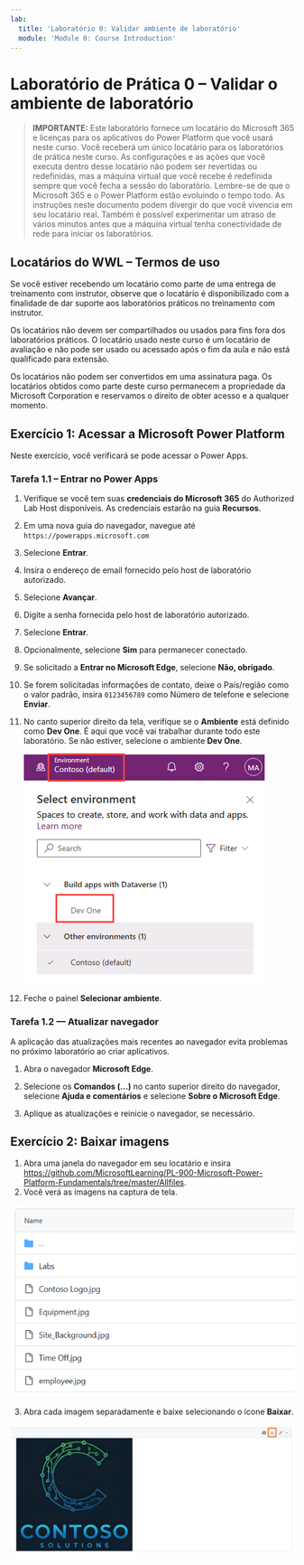 ```yaml
---
lab:
  title: 'Laboratório 0: Validar ambiente de laboratório'
  module: 'Module 0: Course Introduction'
---
```


# Laboratório de Prática 0 – Validar o ambiente de laboratório

> **IMPORTANTE:** Este laboratório fornece um locatário do Microsoft 365 e licenças para os aplicativos do Power Platform que você usará neste curso. Você receberá um único locatário para os laboratórios de prática neste curso. As configurações e as ações que você executa dentro desse locatário não podem ser revertidas ou redefinidas, mas a máquina virtual que você recebe é redefinida sempre que você fecha a sessão do laboratório. Lembre-se de que o Microsoft 365 e o Power Platform estão evoluindo o tempo todo. As instruções neste documento podem divergir do que você vivencia em seu locatário real. Também é possível experimentar um atraso de vários minutos antes que a máquina virtual tenha conectividade de rede para iniciar os laboratórios.

## Locatários do WWL – Termos de uso

Se você estiver recebendo um locatário como parte de uma entrega de treinamento com instrutor, observe que o locatário é disponibilizado com a finalidade de dar suporte aos laboratórios práticos no treinamento com instrutor.

Os locatários não devem ser compartilhados ou usados para fins fora dos laboratórios práticos. O locatário usado neste curso é um locatário de avaliação e não pode ser usado ou acessado após o fim da aula e não está qualificado para extensão.

Os locatários não podem ser convertidos em uma assinatura paga. Os locatários obtidos como parte deste curso permanecem a propriedade da Microsoft Corporation e reservamos o direito de obter acesso e a qualquer momento.

## Exercício 1: Acessar a Microsoft Power Platform

Neste exercício, você verificará se pode acessar o Power Apps.

### Tarefa 1.1 – Entrar no Power Apps

1. Verifique se você tem suas **credenciais do Microsoft 365** do Authorized Lab Host disponíveis. As credenciais estarão na guia **Recursos**.

1. Em uma nova guia do navegador, navegue até `https://powerapps.microsoft.com`

1. Selecione **Entrar**.

1. Insira o endereço de email fornecido pelo host de laboratório autorizado.

1. Selecione **Avançar**.

1. Digite a senha fornecida pelo host de laboratório autorizado.

1. Selecione **Entrar**.

1. Opcionalmente, selecione **Sim** para permanecer conectado.

1. Se solicitado a **Entrar no Microsoft Edge**, selecione **Não, obrigado**.

1. Se forem solicitadas informações de contato, deixe o País/região como o valor padrão, insira `0123456789` como Número de telefone e selecione **Enviar**.

1. No canto superior direito da tela, verifique se o **Ambiente** está definido como **Dev One**. É aqui que você vai trabalhar durante todo este laboratório. Se não estiver, selecione o ambiente **Dev One**.

    ![Seletor de ambiente.](media/select-dev-one-environment.png)

1. Feche o painel **Selecionar ambiente**.

### Tarefa 1.2 — Atualizar navegador

A aplicação das atualizações mais recentes ao navegador evita problemas no próximo laboratório ao criar aplicativos.

1. Abra o navegador **Microsoft Edge**.

1. Selecione os **Comandos (...)** no canto superior direito do navegador, selecione **Ajuda e comentários** e selecione **Sobre o Microsoft Edge**.

1. Aplique as atualizações e reinicie o navegador, se necessário.

## Exercício 2: Baixar imagens

1. Abra uma janela do navegador em seu locatário e insira https://github.com/MicrosoftLearning/PL-900-Microsoft-Power-Platform-Fundamentals/tree/master/Allfiles.
2. Você verá as imagens na captura de tela.

![Arquivos de imagem.](media/images.png)

3. Abra cada imagem separadamente e baixe selecionando o ícone **Baixar**.

![Imagem do botão de download.](media/download-image.png)
